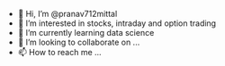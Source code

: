 - 👋 Hi, I’m @pranav712mittal
- 👀 I’m interested in stocks, intraday and option trading
- 🌱 I’m currently learning data science
- 💞️ I’m looking to collaborate on ...
- 📫 How to reach me ...

<!---
pranav712mittal/pranav712mittal is a ✨ special ✨ repository because its `README.md` (this file) appears on your GitHub profile.
You can click the Preview link to take a look at your changes.
--->
